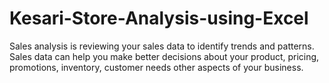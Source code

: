 # Kesari-Store-Analysis-using-Excel
Sales analysis is reviewing your sales data to identify trends and patterns. Sales data can help you make better decisions about your product, pricing, promotions, inventory, customer needs other aspects of your business.
